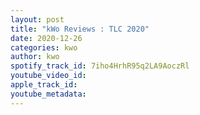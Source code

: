 ```yaml
---
layout: post
title: "kWo Reviews : TLC 2020"
date: 2020-12-26
categories: kwo
author: kwo
spotify_track_id: 7iho4HrhR95q2LA9AoczRl
youtube_video_id: 
apple_track_id: 
youtube_metadata: 
---
```

